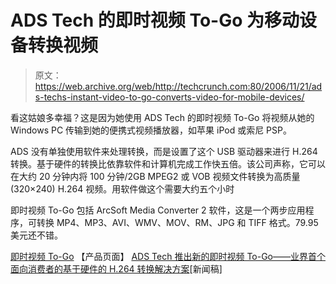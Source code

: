 # ADS Tech 的即时视频 To-Go 为移动设备转换视频

> 原文：<https://web.archive.org/web/http://techcrunch.com:80/2006/11/21/ads-techs-instant-video-to-go-converts-video-for-mobile-devices/>

看这姑娘多幸福？这是因为她使用 ADS Tech 的即时视频 To-Go 将视频从她的 Windows PC 传输到她的便携式视频播放器，如苹果 iPod 或索尼 PSP。

ADS 没有单独使用软件来处理转换，而是设置了这个 USB 驱动器来进行 H.264 转换。基于硬件的转换比依靠软件和计算机完成工作快五倍。该公司声称，它可以在大约 20 分钟内将 100 分钟/2GB MPEG2 或 VOB 视频文件转换为高质量(320×240) H.264 视频。用软件做这个需要大约五个小时

即时视频 To-Go 包括 ArcSoft Media Converter 2 软件，这是一个两步应用程序，可转换 MP4、MP3、AVI、WMV、MOV、RM、JPG 和 TIFF 格式。79.95 美元还不错。

[即时视频 To-Go](https://web.archive.org/web/20160502094827/http://www.adstech.com/products/RDX-160/intro/RDX-160_intro.asp?pid=RDX-160) 【产品页面】
[ADS Tech 推出新的即时视频 To-Go——业界首个面向消费者的基于硬件的 H.264 转换解决方案](https://web.archive.org/web/20160502094827/http://www.adstech.com/media/mediafiles/PR_Instant_Video_to_Go.htm)[新闻稿]